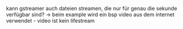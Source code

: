 kann gstreamer auch dateien streamen, die nur für genau die sekunde verfügbar sind? 
-> beim example wird ein bsp video aus dem internet verwendet - video ist kein lifestream
